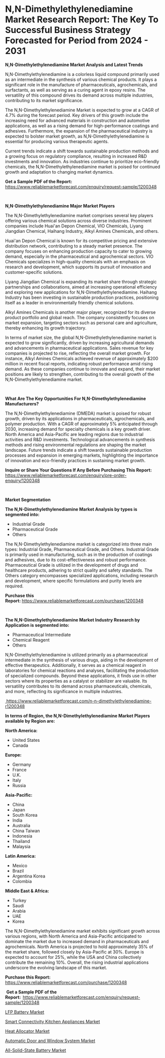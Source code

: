 <p><h1>N,N-Dimethylethylenediamine Market Research Report: The Key To Successful Business Strategy Forecasted for Period from 2024 - 2031</h1></p><p><strong>N,N-Dimethylethylenediamine Market Analysis and Latest Trends</strong></p>
<p><p>N,N-Dimethylethylenediamine is a colorless liquid compound primarily used as an intermediate in the synthesis of various chemical products. It plays a significant role in the manufacture of pharmaceuticals, agrochemicals, and surfactants, as well as serving as a curing agent in epoxy resins. The versatility of this compound drives its demand across multiple industries, contributing to its market significance.</p><p>The N,N-Dimethylethylenediamine Market is expected to grow at a CAGR of 4.7% during the forecast period. Key drivers of this growth include the increasing need for advanced materials in construction and automotive applications, as well as a rising demand for high-performance coatings and adhesives. Furthermore, the expansion of the pharmaceutical industry is expected to bolster market growth, as N,N-Dimethylethylenediamine is essential for producing various therapeutic agents.</p><p>Current trends indicate a shift towards sustainable production methods and a growing focus on regulatory compliance, resulting in increased R&D investments and innovation. As industries continue to prioritize eco-friendly chemicals, the N,N-Dimethylethylenediamine market is poised for continued growth and adaptation to changing market dynamics.</p></p>
<p><strong>Get a Sample PDF of the Report:&nbsp;</strong> <a href="https://www.reliablemarketforecast.com/enquiry/request-sample/1200348?utm_campaign=1134&utm_medium=2&utm_source=Github&utm_content=ia&utm_term=29102024&utm_id=nn-dimethylethylenediamine">https://www.reliablemarketforecast.com/enquiry/request-sample/1200348</a></p>
<p>&nbsp;</p>
<p><strong>N,N-Dimethylethylenediamine Major Market Players</strong></p>
<p><p>The N,N-Dimethylethylenediamine market comprises several key players offering various chemical solutions across diverse industries. Prominent companies include Huai'an Depon Chemical, VIO Chemicals, Liyang Jiangdian Chemical, Haihang Industry, Alkyl Amines Chemicals, and others.</p><p>Huai'an Depon Chemical is known for its competitive pricing and extensive distribution network, contributing to a steady market presence. The company focuses on enhancing production capacity to cater to growing demand, especially in the pharmaceutical and agrochemical sectors. VIO Chemicals specializes in high-quality chemicals with an emphasis on research and development, which supports its pursuit of innovation and customer-specific solutions.</p><p>Liyang Jiangdian Chemical is expanding its market share through strategic partnerships and collaborations, aimed at increasing operational efficiency and exploring new applications for N,N-Dimethylethylenediamine. Haihang Industry has been investing in sustainable production practices, positioning itself as a leader in environmentally friendly chemical solutions.</p><p>Alkyl Amines Chemicals is another major player, recognized for its diverse product portfolio and global reach. The company consistently focuses on market expansion, targeting sectors such as personal care and agriculture, thereby enhancing its growth trajectory.</p><p>In terms of market size, the global N,N-Dimethylethylenediamine market is expected to grow significantly, driven by increasing agricultural demands and advancements in pharmaceutical applications. Sales revenue for key companies is projected to rise, reflecting the overall market growth. For instance, Alkyl Amines Chemicals achieved revenue of approximately $200 million in recent fiscal reports, indicating robust performance amid rising demand. As these companies continue to innovate and expand, their market positions are likely to strengthen, contributing to the overall growth of the N,N-Dimethylethylenediamine market.</p></p>
<p>&nbsp;</p>
<p><strong>What Are The Key Opportunities For N,N-Dimethylethylenediamine Manufacturers?</strong></p>
<p><p>The N,N-Dimethylethylenediamine (DMEDA) market is poised for robust growth, driven by its applications in pharmaceuticals, agrochemicals, and polymer production. With a CAGR of approximately 5% anticipated through 2030, increasing demand for specialty chemicals is a key growth driver. North America and Asia-Pacific are leading regions due to industrial activities and R&D investments. Technological advancements in synthesis methods and rising environmental regulations are shaping the market landscape. Future trends indicate a shift towards sustainable production processes and expansion in emerging markets, highlighting the importance of innovation and eco-friendly practices in sustaining market growth.</p></p>
<p><strong>Inquire or Share Your Questions If Any Before Purchasing This Report:</strong> <a href="https://www.reliablemarketforecast.com/enquiry/pre-order-enquiry/1200348?utm_campaign=1134&utm_medium=2&utm_source=Github&utm_content=ia&utm_term=29102024&utm_id=nn-dimethylethylenediamine">https://www.reliablemarketforecast.com/enquiry/pre-order-enquiry/1200348</a></p>
<p>&nbsp;</p>
<p><strong>Market Segmentation</strong></p>
<p><strong>The N,N-Dimethylethylenediamine Market Analysis by types is segmented into:</strong></p>
<p><ul><li>Industrial Grade</li><li>Pharmaceutical Grade</li><li>Others</li></ul></p>
<p><p>The N,N-Dimethylethylenediamine market is categorized into three main types: Industrial Grade, Pharmaceutical Grade, and Others. Industrial Grade is primarily used in manufacturing, such as in the production of coatings and adhesives, due to its cost-effectiveness and robust performance. Pharmaceutical Grade is utilized in the development of drugs and healthcare products, adhering to strict quality and safety standards. The Others category encompasses specialized applications, including research and development, where specific formulations and purity levels are required.</p></p>
<p><strong>Purchase this Report:&nbsp;</strong><a href="https://www.reliablemarketforecast.com/purchase/1200348?utm_campaign=1134&utm_medium=2&utm_source=Github&utm_content=ia&utm_term=29102024&utm_id=nn-dimethylethylenediamine">https://www.reliablemarketforecast.com/purchase/1200348</a></p>
<p>&nbsp;</p>
<p><strong>The N,N-Dimethylethylenediamine Market Industry Research by Application is segmented into:</strong></p>
<p><ul><li>Pharmaceutical Intermediate</li><li>Chemical Reagent</li><li>Others</li></ul></p>
<p><p>N,N-Dimethylethylenediamine is utilized primarily as a pharmaceutical intermediate in the synthesis of various drugs, aiding in the development of effective therapeutics. Additionally, it serves as a chemical reagent in laboratories for chemical reactions and analyses, facilitating the production of specialized compounds. Beyond these applications, it finds use in other sectors where its properties as a catalyst or stabilizer are valuable. Its versatility contributes to its demand across pharmaceuticals, chemicals, and more, reflecting its significance in multiple industries.</p></p>
<p><a href="https://www.reliablemarketforecast.com/n-n-dimethylethylenediamine-r1200348?utm_campaign=1134&utm_medium=2&utm_source=Github&utm_content=ia&utm_term=29102024&utm_id=nn-dimethylethylenediamine">&nbsp;https://www.reliablemarketforecast.com/n-n-dimethylethylenediamine-r1200348</a></p>
<p><strong>In terms of Region, the N,N-Dimethylethylenediamine Market Players available by Region are:</strong></p>
<p>
    <p> <strong> North America: </strong>
        <ul>
            <li>United States</li>
            <li>Canada</li>
        </ul>
        </p> 
    <p> <strong> Europe: </strong>
        <ul>
            <li>Germany</li>
            <li>France</li>
            <li>U.K.</li>
            <li>Italy</li>
            <li>Russia</li>
        </ul>
        </p> 
    <p> <strong> Asia-Pacific: </strong>
        <ul>
            <li>China</li>
            <li>Japan</li>
            <li>South Korea</li>
            <li>India</li>
            <li>Australia</li>
            <li>China Taiwan</li>
            <li>Indonesia</li>
            <li>Thailand</li>
            <li>Malaysia</li>
        </ul>
        </p> 
    <p> <strong> Latin America: </strong>
        <ul>
            <li>Mexico</li>
            <li>Brazil</li>
            <li>Argentina Korea</li>
            <li>Colombia</li>
        </ul>
        </p> 
    <p> <strong> Middle East & Africa: </strong>
        <ul>
            <li>Turkey</li>
            <li>Saudi</li>
            <li>Arabia</li>
            <li>UAE</li>
            <li>Korea</li>
        </ul>
    </p>
    </p>
<p><p>The N,N-Dimethylethylenediamine market exhibits significant growth across various regions, with North America and Asia-Pacific anticipated to dominate the market due to increased demand in pharmaceuticals and agrochemicals. North America is projected to hold approximately 35% of the market share, followed closely by Asia-Pacific at 30%. Europe is expected to account for 25%, while the USA and China collectively contribute the remaining 10%. Overall, the rising industrial applications underscore the evolving landscape of this market.</p></p>
<p><strong>Purchase this Report: </strong><a href="https://www.reliablemarketforecast.com/purchase/1200348?utm_campaign=1134&utm_medium=2&utm_source=Github&utm_content=ia&utm_term=29102024&utm_id=nn-dimethylethylenediamine">https://www.reliablemarketforecast.com/purchase/1200348</a></p>
<p>&nbsp;<strong>Get a Sample PDF of the Report:&nbsp;&nbsp;</strong><a href="https://www.reliablemarketforecast.com/enquiry/request-sample/1200348?utm_campaign=1134&utm_medium=2&utm_source=Github&utm_content=ia&utm_term=29102024&utm_id=nn-dimethylethylenediamine">https://www.reliablemarketforecast.com/enquiry/request-sample/1200348</a></p>
<p><strong></strong></p>
<p><p><a href="https://www.linkedin.com/pulse/lfp-battery-market-research-report-exploring-size-revenue-hmwte?utm_campaign=1134&utm_medium=2&utm_source=Github&utm_content=ia&utm_term=29102024&utm_id=nn-dimethylethylenediamine">LFP Battery Market</a></p><p><a href="https://issuu.com/reportprime-2/docs/smart-connectivity-kitchen-applianc_174ef1712cb282?utm_campaign=1134&utm_medium=2&utm_source=Github&utm_content=ia&utm_term=29102024&utm_id=nn-dimethylethylenediamine">Smart Connectivity Kitchen Appliances Market</a></p><p><a href="https://www.linkedin.com/pulse/unlocking-growth-potential-strategic-analysis-heat-allocator-k4vae?utm_campaign=1134&utm_medium=2&utm_source=Github&utm_content=ia&utm_term=29102024&utm_id=nn-dimethylethylenediamine">Heat Allocator Market</a></p><p><a href="https://issuu.com/reportprime-2/docs/automatic-door-and-window-system-ma_3ebb8486256250?utm_campaign=1134&utm_medium=2&utm_source=Github&utm_content=ia&utm_term=29102024&utm_id=nn-dimethylethylenediamine">Automatic Door and Window System Market</a></p><p><a href="https://github.com/karolinec5dqui/Market-Research-Report-List-1/blob/main/all-solid-state-battery-market.md?utm_campaign=1134&utm_medium=2&utm_source=Github&utm_content=ia&utm_term=29102024&utm_id=nn-dimethylethylenediamine">All-Solid-State Battery Market</a></p></p>